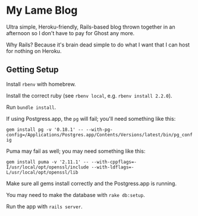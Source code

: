 # My Lame Blog

Ultra simple, Heroku-friendly, Rails-based blog thrown together in an afternoon so I don't have to pay for Ghost any more.

Why Rails? Because it's brain dead simple to do what I want that I can host for nothing on Heroku.

## Getting Setup

Install `rbenv` with homebrew.

Install the correct ruby (see `rbenv local`, e.g. `rbenv install 2.2.0`).

Run `bundle install`.

If using Postgress.app, the `pg` will fail; you'll need something like this:

`gem install pg -v '0.18.1' -- --with-pg-config=/Applications/Postgres.app/Contents/Versions/latest/bin/pg_config `

Puma may fail as well; you may need something like this:

`gem install puma -v '2.11.1' -- --with-cppflags=-I/usr/local/opt/openssl/include --with-ldflags=-L/usr/local/opt/openssl/lib`

Make sure all gems install correctly and the Postgress.app is running.

You may need to make the database with `rake db:setup`.

Run the app with `rails server`.